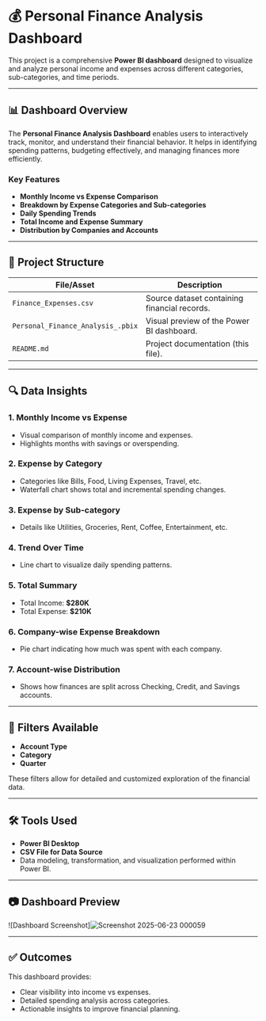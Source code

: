 # 💰 Personal Finance Analysis Dashboard

This project is a comprehensive **Power BI dashboard** designed to visualize and analyze personal income and expenses across different categories, sub-categories, and time periods.

---

## 📊 Dashboard Overview

The **Personal Finance Analysis Dashboard** enables users to interactively track, monitor, and understand their financial behavior. It helps in identifying spending patterns, budgeting effectively, and managing finances more efficiently.

### Key Features

- **Monthly Income vs Expense Comparison**
- **Breakdown by Expense Categories and Sub-categories**
- **Daily Spending Trends**
- **Total Income and Expense Summary**
- **Distribution by Companies and Accounts**

---

## 📁 Project Structure

| File/Asset                  | Description                                  |
|----------------------------|----------------------------------------------|
| `Finance_Expenses.csv`     | Source dataset containing financial records. |
| `Personal_Finance_Analysis_.pbix`           | Visual preview of the Power BI dashboard.    |
| `README.md`                | Project documentation (this file).           |

---

## 🔍 Data Insights

### 1. **Monthly Income vs Expense**
- Visual comparison of monthly income and expenses.
- Highlights months with savings or overspending.

### 2. **Expense by Category**
- Categories like Bills, Food, Living Expenses, Travel, etc.
- Waterfall chart shows total and incremental spending changes.

### 3. **Expense by Sub-category**
- Details like Utilities, Groceries, Rent, Coffee, Entertainment, etc.

### 4. **Trend Over Time**
- Line chart to visualize daily spending patterns.

### 5. **Total Summary**
- Total Income: **$280K**
- Total Expense: **$210K**

### 6. **Company-wise Expense Breakdown**
- Pie chart indicating how much was spent with each company.

### 7. **Account-wise Distribution**
- Shows how finances are split across Checking, Credit, and Savings accounts.

---

## 📌 Filters Available

- **Account Type**
- **Category**
- **Quarter**

These filters allow for detailed and customized exploration of the financial data.

---

## 🛠️ Tools Used

- **Power BI Desktop**
- **CSV File for Data Source**
- Data modeling, transformation, and visualization performed within Power BI.

---

## 📷 Dashboard Preview

![Dashboard Screenshot]![Screenshot 2025-06-23 000059](https://github.com/user-attachments/assets/ec3f2a62-303b-422f-a78d-12471eafe7ba)


---

## ✅ Outcomes

This dashboard provides:
- Clear visibility into income vs expenses.
- Detailed spending analysis across categories.
- Actionable insights to improve financial planning.


